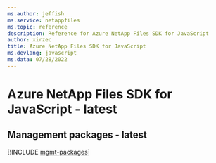 ```yaml
---
ms.author: jeffish
ms.service: netappfiles
ms.topic: reference
description: Reference for Azure NetApp Files SDK for JavaScript
author: xirzec
title: Azure NetApp Files SDK for JavaScript
ms.devlang: javascript
ms.data: 07/28/2022
---
```

# Azure NetApp Files SDK for JavaScript - latest

## Management packages - latest
[!INCLUDE [mgmt-packages](netapp-files-mgmt-index.md)]